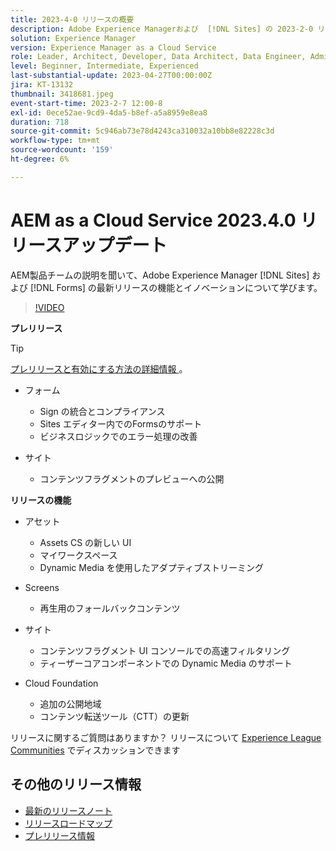 ```yaml
---
title: 2023-4-0 リリースの概要
description: Adobe Experience Managerおよび  [!DNL Sites] の 2023-2-0 リリースの最新機能とイノベーションについ  [!DNL Forms]  説明します。
solution: Experience Manager
version: Experience Manager as a Cloud Service
role: Leader, Architect, Developer, Data Architect, Data Engineer, Admin, User
level: Beginner, Intermediate, Experienced
last-substantial-update: 2023-04-27T00:00:00Z
jira: KT-13132
thumbnail: 3418681.jpeg
event-start-time: 2023-2-7 12:00-8
exl-id: 0ece52ae-9cd9-4da5-b8ef-a5a8959e8ea8
duration: 718
source-git-commit: 5c946ab73e78d4243ca310032a10bb8e82228c3d
workflow-type: tm+mt
source-wordcount: '159'
ht-degree: 6%

---
```


# AEM as a Cloud Service 2023.4.0 リリースアップデート

AEM製品チームの説明を聞いて、Adobe Experience Manager [!DNL Sites] および [!DNL Forms] の最新リリースの機能とイノベーションについて学びます。

>[!VIDEO](https://video.tv.adobe.com/v/3418681/?learn=on)

**プレリリース**

>[!TIP]
>
>[ プレリリースと有効にする方法の詳細情報 ](https://experienceleague.adobe.com/docs/experience-manager-cloud-service/content/release-notes/prerelease.html)。

* フォーム
   * Sign の統合とコンプライアンス
   * Sites エディター内でのFormsのサポート
   * ビジネスロジックでのエラー処理の改善

* サイト
   * コンテンツフラグメントのプレビューへの公開

**リリースの機能**

* アセット
   * Assets CS の新しい UI
   * マイワークスペース
   * Dynamic Media を使用したアダプティブストリーミング

* Screens
   * 再生用のフォールバックコンテンツ

* サイト
   * コンテンツフラグメント UI コンソールでの高速フィルタリング
   * ティーザーコアコンポーネントでの Dynamic Media のサポート

* Cloud Foundation
   * 追加の公開地域
   * コンテンツ転送ツール（CTT）の更新


リリースに関するご質問はありますか？  リリースについて [Experience League Communities](https://adobe.ly/43FGHk0) でディスカッションできます


## その他のリリース情報

* [最新のリリースノート](https://experienceleague.adobe.com/docs/experience-manager-cloud-service/content/release-notes/home.html?lang=ja)
* [ リリースロードマップ ](https://experienceleague.adobe.com/docs/experience-manager-release-information/aem-release-updates/update-releases-roadmap.html?lang=ja)
* [ プレリリース情報 ](https://experienceleague.adobe.com/docs/experience-manager-cloud-service/content/release-notes/prerelease.html)
